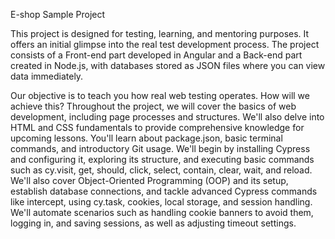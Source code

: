 E-shop Sample Project

This project is designed for testing, learning, and mentoring purposes. It offers an initial glimpse into the real test development process. The project consists of a Front-end part developed in Angular and a Back-end part created in Node.js, with databases stored as JSON files where you can view data immediately.

Our objective is to teach you how real web testing operates. How will we achieve this? Throughout the project, we will cover the basics of web development, including page processes and structures. We'll also delve into HTML and CSS fundamentals to provide comprehensive knowledge for upcoming lessons. You'll learn about package.json, basic terminal commands, and introductory Git usage. We'll begin by installing Cypress and configuring it, exploring its structure, and executing basic commands such as cy.visit, get, should, click, select, contain, clear, wait, and reload. We'll also cover Object-Oriented Programming (OOP) and its setup, establish database connections, and tackle advanced Cypress commands like intercept, using cy.task, cookies, local storage, and session handling. We'll automate scenarios such as handling cookie banners to avoid them, logging in, and saving sessions, as well as adjusting timeout settings.
